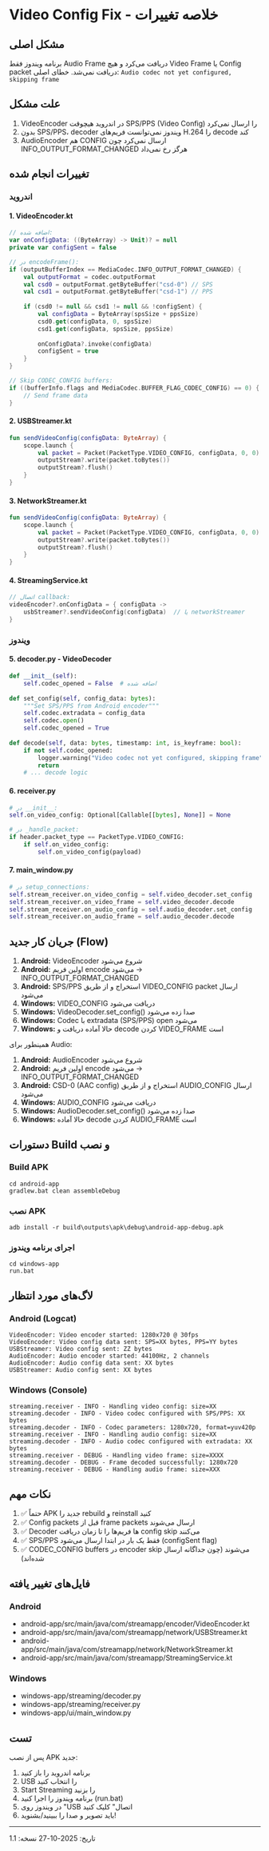 # Video Config Fix - خلاصه تغییرات

## مشکل اصلی
برنامه ویندوز فقط Audio Frame دریافت می‌کرد و هیچ Video Frame یا Config packet دریافت نمی‌شد. 
خطای اصلی: `Audio codec not yet configured, skipping frame`

## علت مشکل
1. VideoEncoder در اندروید هیچوقت SPS/PPS (Video Config) را ارسال نمی‌کرد
2. بدون SPS/PPS، decoder ویندوز نمی‌توانست فریم‌های H.264 را decode کند
3. AudioEncoder هم CONFIG ارسال نمی‌کرد چون INFO_OUTPUT_FORMAT_CHANGED هرگز رخ نمی‌داد

## تغییرات انجام شده

### اندروید

#### 1. VideoEncoder.kt
```kotlin
// اضافه شده:
var onConfigData: ((ByteArray) -> Unit)? = null
private var configSent = false

// در encodeFrame():
if (outputBufferIndex == MediaCodec.INFO_OUTPUT_FORMAT_CHANGED) {
    val outputFormat = codec.outputFormat
    val csd0 = outputFormat.getByteBuffer("csd-0") // SPS
    val csd1 = outputFormat.getByteBuffer("csd-1") // PPS
    
    if (csd0 != null && csd1 != null && !configSent) {
        val configData = ByteArray(spsSize + ppsSize)
        csd0.get(configData, 0, spsSize)
        csd1.get(configData, spsSize, ppsSize)
        
        onConfigData?.invoke(configData)
        configSent = true
    }
}

// Skip CODEC_CONFIG buffers:
if ((bufferInfo.flags and MediaCodec.BUFFER_FLAG_CODEC_CONFIG) == 0) {
    // Send frame data
}
```

#### 2. USBStreamer.kt
```kotlin
fun sendVideoConfig(configData: ByteArray) {
    scope.launch {
        val packet = Packet(PacketType.VIDEO_CONFIG, configData, 0, 0)
        outputStream?.write(packet.toBytes())
        outputStream?.flush()
    }
}
```

#### 3. NetworkStreamer.kt
```kotlin
fun sendVideoConfig(configData: ByteArray) {
    scope.launch {
        val packet = Packet(PacketType.VIDEO_CONFIG, configData, 0, 0)
        outputStream?.write(packet.toBytes())
        outputStream?.flush()
    }
}
```

#### 4. StreamingService.kt
```kotlin
// اتصال callback:
videoEncoder?.onConfigData = { configData ->
    usbStreamer?.sendVideoConfig(configData)  // یا networkStreamer
}
```

### ویندوز

#### 5. decoder.py - VideoDecoder
```python
def __init__(self):
    self.codec_opened = False  # اضافه شده
    
def set_config(self, config_data: bytes):
    """Set SPS/PPS from Android encoder"""
    self.codec.extradata = config_data
    self.codec.open()
    self.codec_opened = True
    
def decode(self, data: bytes, timestamp: int, is_keyframe: bool):
    if not self.codec_opened:
        logger.warning("Video codec not yet configured, skipping frame")
        return
    # ... decode logic
```

#### 6. receiver.py
```python
# در __init__:
self.on_video_config: Optional[Callable[[bytes], None]] = None

# در _handle_packet:
if header.packet_type == PacketType.VIDEO_CONFIG:
    if self.on_video_config:
        self.on_video_config(payload)
```

#### 7. main_window.py
```python
# در setup_connections:
self.stream_receiver.on_video_config = self.video_decoder.set_config
self.stream_receiver.on_video_frame = self.video_decoder.decode
self.stream_receiver.on_audio_config = self.audio_decoder.set_config
self.stream_receiver.on_audio_frame = self.audio_decoder.decode
```

## جریان کار جدید (Flow)

1. **Android:** VideoEncoder شروع می‌شود
2. **Android:** اولین فریم encode می‌شود → INFO_OUTPUT_FORMAT_CHANGED
3. **Android:** SPS/PPS استخراج و از طریق VIDEO_CONFIG packet ارسال می‌شود
4. **Windows:** VIDEO_CONFIG دریافت می‌شود
5. **Windows:** VideoDecoder.set_config() صدا زده می‌شود
6. **Windows:** Codec با extradata (SPS/PPS) open می‌شود
7. **Windows:** حالا آماده دریافت و decode کردن VIDEO_FRAME است

همینطور برای Audio:
1. **Android:** AudioEncoder شروع می‌شود
2. **Android:** اولین فریم encode می‌شود → INFO_OUTPUT_FORMAT_CHANGED
3. **Android:** CSD-0 (AAC config) استخراج و از طریق AUDIO_CONFIG ارسال می‌شود
4. **Windows:** AUDIO_CONFIG دریافت می‌شود
5. **Windows:** AudioDecoder.set_config() صدا زده می‌شود
6. **Windows:** حالا آماده decode کردن AUDIO_FRAME است

## دستورات Build و نصب

### Build APK
```batch
cd android-app
gradlew.bat clean assembleDebug
```

### نصب APK
```batch
adb install -r build\outputs\apk\debug\android-app-debug.apk
```

### اجرای برنامه ویندوز
```batch
cd windows-app
run.bat
```

## لاگ‌های مورد انتظار

### Android (Logcat)
```
VideoEncoder: Video encoder started: 1280x720 @ 30fps
VideoEncoder: Video config data sent: SPS=XX bytes, PPS=YY bytes
USBStreamer: Video config sent: ZZ bytes
AudioEncoder: Audio encoder started: 44100Hz, 2 channels
AudioEncoder: Audio config data sent: XX bytes
USBStreamer: Audio config sent: XX bytes
```

### Windows (Console)
```
streaming.receiver - INFO - Handling video config: size=XX
streaming.decoder - INFO - Video codec configured with SPS/PPS: XX bytes
streaming.decoder - INFO - Codec parameters: 1280x720, format=yuv420p
streaming.receiver - INFO - Handling audio config: size=XX
streaming.decoder - INFO - Audio codec configured with extradata: XX bytes
streaming.receiver - DEBUG - Handling video frame: size=XXXX
streaming.decoder - DEBUG - Frame decoded successfully: 1280x720
streaming.receiver - DEBUG - Handling audio frame: size=XXX
```

## نکات مهم

1. ✅ حتماً APK جدید را rebuild و reinstall کنید
2. ✅ Config packets قبل از frame packets ارسال می‌شوند
3. ✅ Decoder ها فریم‌ها را تا زمان دریافت config skip می‌کنند
4. ✅ SPS/PPS فقط یک بار در ابتدا ارسال می‌شود (configSent flag)
5. ✅ CODEC_CONFIG buffers در encoder skip می‌شوند (چون جداگانه ارسال شده‌اند)

## فایل‌های تغییر یافته

### Android
- android-app/src/main/java/com/streamapp/encoder/VideoEncoder.kt
- android-app/src/main/java/com/streamapp/network/USBStreamer.kt
- android-app/src/main/java/com/streamapp/network/NetworkStreamer.kt
- android-app/src/main/java/com/streamapp/StreamingService.kt

### Windows
- windows-app/streaming/decoder.py
- windows-app/streaming/receiver.py
- windows-app/ui/main_window.py

## تست

پس از نصب APK جدید:
1. برنامه اندروید را باز کنید
2. USB را انتخاب کنید
3. Start Streaming را بزنید
4. برنامه ویندوز را اجرا کنید (run.bat)
5. در ویندوز روی "USB اتصال" کلیک کنید
6. باید تصویر و صدا را ببینید/بشنوید!

---
تاریخ: 2025-10-27
نسخه: 1.1

